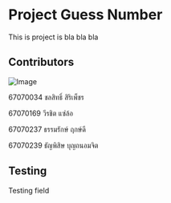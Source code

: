 # Project Guess Number
This is project is bla bla bla

## Contributors
![Image](https://github.com/user-attachments/assets/8cfcff7e-9a8d-4a6e-bc54-223c960cd161)

67070034 ชลสิทธิ์ สิริเพ็ชร

67070169 วีรชิต แซ่ล้อ

67070237 ธรรมรักษ์ ฤกษ์ดี

67070239 ธัญพิสิษ บุญถนอมจิต

## Testing

Testing field
